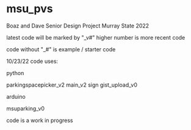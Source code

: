 # msu_pvs
Boaz and Dave Senior Design Project Murray State 2022

latest code will be marked by "_v#" higher number is more recent code

code without "_#" is example / starter code

10/23/22 code uses:

python

  parkingspacepicker_v2
  main_v2
  sign
  gist_upload_v0
  
arduino
  
  msuparking_v0

code is a work in progress
